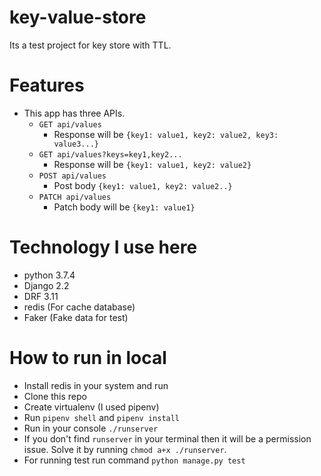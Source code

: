 # key-value-store
Its a test project for key store with TTL.

# Features
- This app has three APIs.
  - `GET api/values`
    - Response will be `{key1: value1, key2: value2, key3: value3...}`
  - `GET api/values?keys=key1,key2...`
    - Response will be `{key1: value1, key2: value2}`
  - `POST api/values`
    - Post body `{key1: value1, key2: value2..}`
  - `PATCH api/values`
    - Patch body will be `{key1: value1}`

# Technology I use here
- python 3.7.4
- Django 2.2
- DRF 3.11
- redis (For cache database)
- Faker (Fake data for test)

# How to run in local
- Install redis in your system and run
- Clone this repo
- Create virtualenv (I used pipenv)
- Run `pipenv shell` and `pipenv install`
- Run in your console `./runserver`
- If you don't find `runserver` in your terminal then it will be a permission issue. Solve it by running `chmod a+x ./runserver`.
- For running test run command `python manage.py test`
